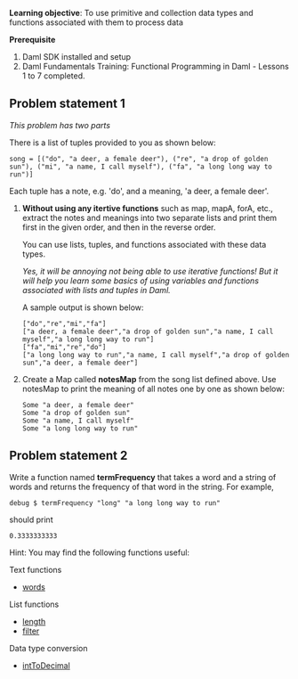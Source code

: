**Learning objective**: To use primitive and collection data types and functions associated with them to process data

**Prerequisite**
1. Daml SDK installed and setup
2. Daml Fundamentals Training: Functional Programming in Daml - Lessons 1 to 7 completed.

## Problem statement 1

*This problem has two parts*

There is a list of tuples provided to you as shown below: 

```
song = [("do", "a deer, a female deer"), ("re", "a drop of golden sun"), ("mi", "a name, I call myself"), ("fa", "a long long way to run")]
```

Each tuple has a note, e.g. 'do', and a meaning, 'a deer, a female deer'. 

1. **Without using any itertive functions** such as map, mapA, forA, etc., extract the notes and meanings into two separate lists and print them first in the given order, and then in the reverse order. 

    You can use lists, tuples, and functions associated with these data types. 

    *Yes, it will be annoying not being able to use iterative functions! But it will help you learn some basics of using variables and functions associated with lists and tuples in Daml.*

    A sample output is shown below:

    ```
    ["do","re","mi","fa"]
    ["a deer, a female deer","a drop of golden sun","a name, I call myself","a long long way to run"]
    ["fa","mi","re","do"]
    ["a long long way to run","a name, I call myself","a drop of golden sun","a deer, a female deer"]
    ```

2. Create a Map called **notesMap** from the song list defined above. Use notesMap to print the meaning of all notes one by one as shown below:

    ```
    Some "a deer, a female deer"
    Some "a drop of golden sun"
    Some "a name, I call myself"
    Some "a long long way to run"
    ```


## Problem statement 2

Write a function named **termFrequency** that takes a word and a string of words and returns the frequency of that word in the string. For example, 

```
debug $ termFrequency "long" "a long long way to run"
```
should print
```
0.3333333333
```

Hint: You may find the following functions useful:

Text functions
- [words](https://docs.daml.com/daml/stdlib/DA-Text.html#function-da-text-words-34636)

List functions
- [length](https://docs.daml.com/daml/stdlib/Prelude.html#function-da-internal-prelude-length-32819)
- [filter](https://docs.daml.com/daml/stdlib/Prelude.html#function-da-internal-prelude-filter-41317) 

Data type conversion
- [intToDecimal](https://docs.daml.com/daml/stdlib/Prelude.html#function-da-internal-prelude-inttodecimal-16628)
